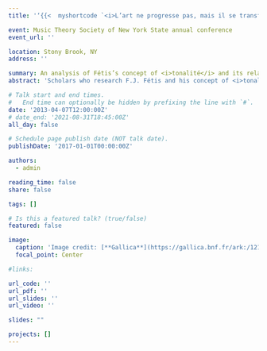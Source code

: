 ```yaml
---
title: '‘{{<  myshortcode `<i>L’art ne progresse pas, mais il se transforme</i>` >}}’: Reconsidering Teleology in Fétis’s Historiography'

event: Music Theory Society of New York State annual conference
event_url: ''

location: Stony Brook, NY
address: ''

summary: An analysis of Fétis’s concept of <i>tonalité</i> and its relation to cultural relativism.
abstract: 'Scholars who research F.J. Fétis and his concept of <i>tonalité</i> have made a strong case for his dependence on the ideas of Kant, the early German Idealists, and Hegel. In doing so they emphasize the progress-oriented aspects of Fétis’s narrative, but consequently struggle to account for his tenet that “art does not progress, but transforms itself.” This paper explains these non-teleological aspects of Fétis’s perspective by turning to J. G. von Herder, an important forefather of anthropology. I demonstrate that Herder’s views on human history and progress foreshadow, and almost certainly influenced, those of Fétis, and I conclude by drawing upon one of Fétis’s late works to suggest that he may have attempted to reconcile these two threads of his narrative.'

# Talk start and end times.
#   End time can optionally be hidden by prefixing the line with `#`.
date: '2013-04-07T12:00:00Z'
# date_end: '2021-08-31T18:45:00Z'
all_day: false

# Schedule page publish date (NOT talk date).
publishDate: '2017-01-01T00:00:00Z'

authors:
  - admin

reading_time: false
share: false

tags: []

# Is this a featured talk? (true/false)
featured: false

image:
  caption: 'Image credit: [**Gallica**](https://gallica.bnf.fr/ark:/12148/btv1b84179634)'
  focal_point: Center

#links:

url_code: ''
url_pdf: ''
url_slides: ''
url_video: ''

slides: ""

projects: []
---
```

